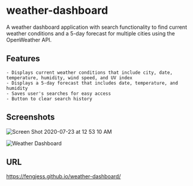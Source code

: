 # weather-dashboard

A weather dashboard application with search functionality to find current weather conditions and a 5-day forecast for multiple cities using the OpenWeather API.

## Features

    - Displays current weather conditions that include city, date, temperature, humidity, wind speed, and UV index
    - Displays a 5-day forecast that includes date, temperature, and humidity
    - Saves user's searches for easy access
    - Button to clear search history

## Screenshots

![Screen Shot 2020-07-23 at 12 53 10 AM](https://user-images.githubusercontent.com/65512016/88264459-a25b6400-cc80-11ea-9693-079680fa0c76.png)

![Weather Dashboard](https://user-images.githubusercontent.com/65512016/88264534-c028c900-cc80-11ea-8ed7-853744fbc68b.gif)

## URL

https://fengjess.github.io/weather-dashboard/
